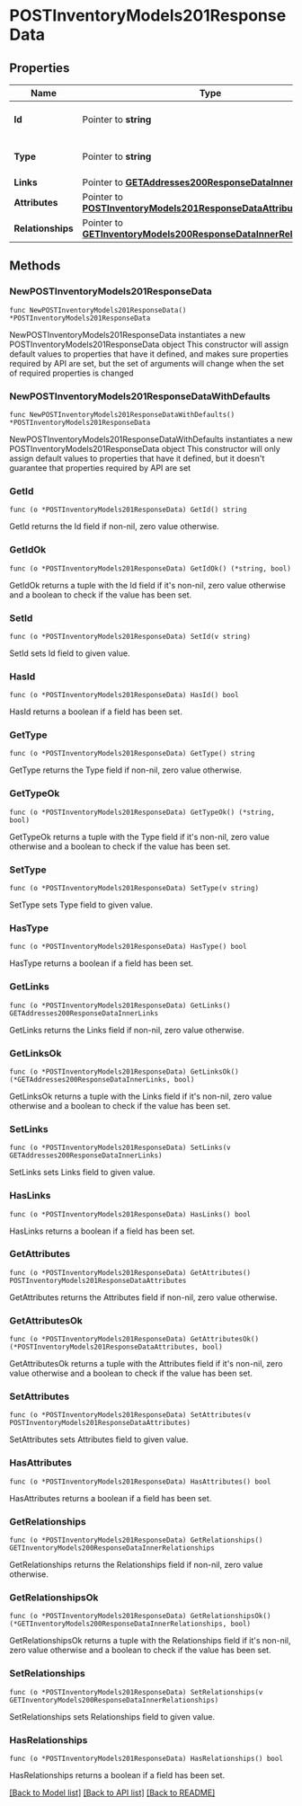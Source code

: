 # POSTInventoryModels201ResponseData

## Properties

Name | Type | Description | Notes
------------ | ------------- | ------------- | -------------
**Id** | Pointer to **string** | The resource&#39;s id | [optional] 
**Type** | Pointer to **string** | The resource&#39;s type | [optional] 
**Links** | Pointer to [**GETAddresses200ResponseDataInnerLinks**](GETAddresses200ResponseDataInnerLinks.md) |  | [optional] 
**Attributes** | Pointer to [**POSTInventoryModels201ResponseDataAttributes**](POSTInventoryModels201ResponseDataAttributes.md) |  | [optional] 
**Relationships** | Pointer to [**GETInventoryModels200ResponseDataInnerRelationships**](GETInventoryModels200ResponseDataInnerRelationships.md) |  | [optional] 

## Methods

### NewPOSTInventoryModels201ResponseData

`func NewPOSTInventoryModels201ResponseData() *POSTInventoryModels201ResponseData`

NewPOSTInventoryModels201ResponseData instantiates a new POSTInventoryModels201ResponseData object
This constructor will assign default values to properties that have it defined,
and makes sure properties required by API are set, but the set of arguments
will change when the set of required properties is changed

### NewPOSTInventoryModels201ResponseDataWithDefaults

`func NewPOSTInventoryModels201ResponseDataWithDefaults() *POSTInventoryModels201ResponseData`

NewPOSTInventoryModels201ResponseDataWithDefaults instantiates a new POSTInventoryModels201ResponseData object
This constructor will only assign default values to properties that have it defined,
but it doesn't guarantee that properties required by API are set

### GetId

`func (o *POSTInventoryModels201ResponseData) GetId() string`

GetId returns the Id field if non-nil, zero value otherwise.

### GetIdOk

`func (o *POSTInventoryModels201ResponseData) GetIdOk() (*string, bool)`

GetIdOk returns a tuple with the Id field if it's non-nil, zero value otherwise
and a boolean to check if the value has been set.

### SetId

`func (o *POSTInventoryModels201ResponseData) SetId(v string)`

SetId sets Id field to given value.

### HasId

`func (o *POSTInventoryModels201ResponseData) HasId() bool`

HasId returns a boolean if a field has been set.

### GetType

`func (o *POSTInventoryModels201ResponseData) GetType() string`

GetType returns the Type field if non-nil, zero value otherwise.

### GetTypeOk

`func (o *POSTInventoryModels201ResponseData) GetTypeOk() (*string, bool)`

GetTypeOk returns a tuple with the Type field if it's non-nil, zero value otherwise
and a boolean to check if the value has been set.

### SetType

`func (o *POSTInventoryModels201ResponseData) SetType(v string)`

SetType sets Type field to given value.

### HasType

`func (o *POSTInventoryModels201ResponseData) HasType() bool`

HasType returns a boolean if a field has been set.

### GetLinks

`func (o *POSTInventoryModels201ResponseData) GetLinks() GETAddresses200ResponseDataInnerLinks`

GetLinks returns the Links field if non-nil, zero value otherwise.

### GetLinksOk

`func (o *POSTInventoryModels201ResponseData) GetLinksOk() (*GETAddresses200ResponseDataInnerLinks, bool)`

GetLinksOk returns a tuple with the Links field if it's non-nil, zero value otherwise
and a boolean to check if the value has been set.

### SetLinks

`func (o *POSTInventoryModels201ResponseData) SetLinks(v GETAddresses200ResponseDataInnerLinks)`

SetLinks sets Links field to given value.

### HasLinks

`func (o *POSTInventoryModels201ResponseData) HasLinks() bool`

HasLinks returns a boolean if a field has been set.

### GetAttributes

`func (o *POSTInventoryModels201ResponseData) GetAttributes() POSTInventoryModels201ResponseDataAttributes`

GetAttributes returns the Attributes field if non-nil, zero value otherwise.

### GetAttributesOk

`func (o *POSTInventoryModels201ResponseData) GetAttributesOk() (*POSTInventoryModels201ResponseDataAttributes, bool)`

GetAttributesOk returns a tuple with the Attributes field if it's non-nil, zero value otherwise
and a boolean to check if the value has been set.

### SetAttributes

`func (o *POSTInventoryModels201ResponseData) SetAttributes(v POSTInventoryModels201ResponseDataAttributes)`

SetAttributes sets Attributes field to given value.

### HasAttributes

`func (o *POSTInventoryModels201ResponseData) HasAttributes() bool`

HasAttributes returns a boolean if a field has been set.

### GetRelationships

`func (o *POSTInventoryModels201ResponseData) GetRelationships() GETInventoryModels200ResponseDataInnerRelationships`

GetRelationships returns the Relationships field if non-nil, zero value otherwise.

### GetRelationshipsOk

`func (o *POSTInventoryModels201ResponseData) GetRelationshipsOk() (*GETInventoryModels200ResponseDataInnerRelationships, bool)`

GetRelationshipsOk returns a tuple with the Relationships field if it's non-nil, zero value otherwise
and a boolean to check if the value has been set.

### SetRelationships

`func (o *POSTInventoryModels201ResponseData) SetRelationships(v GETInventoryModels200ResponseDataInnerRelationships)`

SetRelationships sets Relationships field to given value.

### HasRelationships

`func (o *POSTInventoryModels201ResponseData) HasRelationships() bool`

HasRelationships returns a boolean if a field has been set.


[[Back to Model list]](../README.md#documentation-for-models) [[Back to API list]](../README.md#documentation-for-api-endpoints) [[Back to README]](../README.md)


